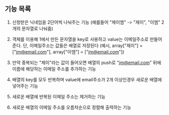 ## 기능 목록

1. 신청받은 닉네임을 2단어씩 나눠주는 기능 (예를들어 "제이엠" -> "제이", "이엠" 2개의 문자열로 나눠줌)

2. 객체를 이용해 1에서 만든 문자열을 key로 사용하고 value는 이메일주소로 만들어준다. 단, 이메일주소는 값들은 배열로 저장된다 (예시, array["제이"] = ["jm@email.com"], array["이엠"] = ["jm@email.com"]) 

3. 만약 중복되는 "제이"라는 값이 들어오면 배열의 push로 "jm@email.com" 뒤에 이름에 해당하는 이메일 주소를 추가하는 기능

4. 배열의 key를 모두 반복하며 value에 email주소가 2개 이상인경우 새로운 배열에 넣어주는 기능

5. 새로운 배열에 반복된 이메일 주소는 제거하는 기능

6. 새로운 배열의 이메일 주소를 오름차순으로 정렬해 출력하는 기능